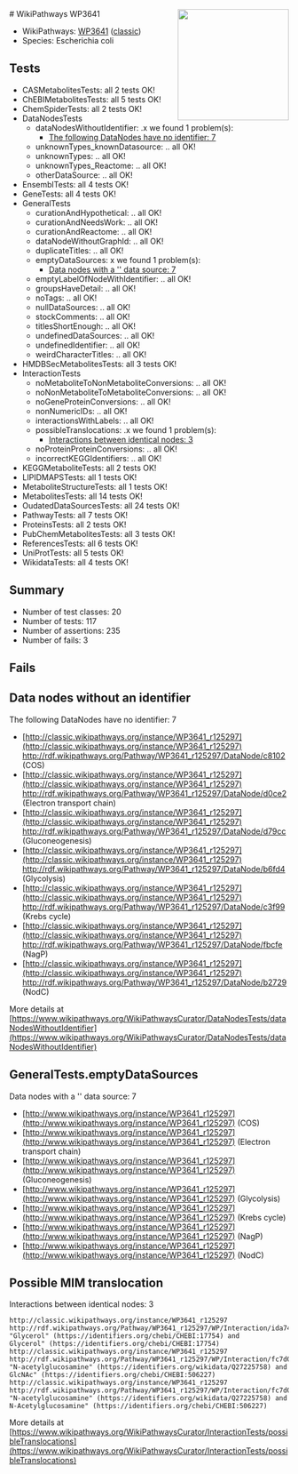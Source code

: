 <img style="float: right; width: 200px" src="https://upload.wikimedia.org/wikipedia/commons/thumb/8/83/Wplogo_with_text_500.png/640px-Wplogo_with_text_500.png" />
# WikiPathways WP3641

* WikiPathways: [WP3641](https://wikipathways.org/pathways/WP3641) ([classic](https://classic.wikipathways.org/instance/WP3641))
* Species: Escherichia coli
## Tests
* CASMetabolitesTests: all 2 tests OK!
* ChEBIMetabolitesTests: all 5 tests OK!
* ChemSpiderTests: all 2 tests OK!
* DataNodesTests
    * dataNodesWithoutIdentifier: .x we found 1 problem(s):
        * [The following DataNodes have no identifier: 7](#d2d32fa6)
    * unknownTypes_knownDatasource: .. all OK!
    * unknownTypes: .. all OK!
    * unknownTypes_Reactome: .. all OK!
    * otherDataSource: .. all OK!
* EnsemblTests: all 4 tests OK!
* GeneTests: all 4 tests OK!
* GeneralTests
    * curationAndHypothetical: .. all OK!
    * curationAndNeedsWork: .. all OK!
    * curationAndReactome: .. all OK!
    * dataNodeWithoutGraphId: .. all OK!
    * duplicateTitles: .. all OK!
    * emptyDataSources: x we found 1 problem(s):
        * [Data nodes with a '' data source: 7](#3d121fd2)
    * emptyLabelOfNodeWithIdentifier: .. all OK!
    * groupsHaveDetail: .. all OK!
    * noTags: .. all OK!
    * nullDataSources: .. all OK!
    * stockComments: .. all OK!
    * titlesShortEnough: .. all OK!
    * undefinedDataSources: .. all OK!
    * undefinedIdentifier: .. all OK!
    * weirdCharacterTitles: .. all OK!
* HMDBSecMetabolitesTests: all 3 tests OK!
* InteractionTests
    * noMetaboliteToNonMetaboliteConversions: .. all OK!
    * noNonMetaboliteToMetaboliteConversions: .. all OK!
    * noGeneProteinConversions: .. all OK!
    * nonNumericIDs: .. all OK!
    * interactionsWithLabels: .. all OK!
    * possibleTranslocations: .x we found 1 problem(s):
        * [Interactions between identical nodes: 3](#1c118208)
    * noProteinProteinConversions: .. all OK!
    * incorrectKEGGIdentifiers: .. all OK!
* KEGGMetaboliteTests: all 2 tests OK!
* LIPIDMAPSTests: all 1 tests OK!
* MetaboliteStructureTests: all 1 tests OK!
* MetabolitesTests: all 14 tests OK!
* OudatedDataSourcesTests: all 24 tests OK!
* PathwayTests: all 7 tests OK!
* ProteinsTests: all 2 tests OK!
* PubChemMetabolitesTests: all 3 tests OK!
* ReferencesTests: all 6 tests OK!
* UniProtTests: all 5 tests OK!
* WikidataTests: all 4 tests OK!


## Summary

* Number of test classes: 20
* Number of tests: 117
* Number of assertions: 235
* Number of fails: 3

## Fails

<a name="d2d32fa6" />

## Data nodes without an identifier

The following DataNodes have no identifier: 7

* [http://classic.wikipathways.org/instance/WP3641_r125297](http://classic.wikipathways.org/instance/WP3641_r125297) http://rdf.wikipathways.org/Pathway/WP3641_r125297/DataNode/c8102 (COS)
* [http://classic.wikipathways.org/instance/WP3641_r125297](http://classic.wikipathways.org/instance/WP3641_r125297) http://rdf.wikipathways.org/Pathway/WP3641_r125297/DataNode/d0ce2 (Electron transport 
chain)
* [http://classic.wikipathways.org/instance/WP3641_r125297](http://classic.wikipathways.org/instance/WP3641_r125297) http://rdf.wikipathways.org/Pathway/WP3641_r125297/DataNode/d79cc (Gluconeogenesis)
* [http://classic.wikipathways.org/instance/WP3641_r125297](http://classic.wikipathways.org/instance/WP3641_r125297) http://rdf.wikipathways.org/Pathway/WP3641_r125297/DataNode/b6fd4 (Glycolysis)
* [http://classic.wikipathways.org/instance/WP3641_r125297](http://classic.wikipathways.org/instance/WP3641_r125297) http://rdf.wikipathways.org/Pathway/WP3641_r125297/DataNode/c3f99 (Krebs cycle)
* [http://classic.wikipathways.org/instance/WP3641_r125297](http://classic.wikipathways.org/instance/WP3641_r125297) http://rdf.wikipathways.org/Pathway/WP3641_r125297/DataNode/fbcfe (NagP)
* [http://classic.wikipathways.org/instance/WP3641_r125297](http://classic.wikipathways.org/instance/WP3641_r125297) http://rdf.wikipathways.org/Pathway/WP3641_r125297/DataNode/b2729 (NodC)


More details at [https://www.wikipathways.org/WikiPathwaysCurator/DataNodesTests/dataNodesWithoutIdentifier](https://www.wikipathways.org/WikiPathwaysCurator/DataNodesTests/dataNodesWithoutIdentifier)

<a name="3d121fd2" />

## GeneralTests.emptyDataSources

Data nodes with a '' data source: 7

* [http://www.wikipathways.org/instance/WP3641_r125297](http://www.wikipathways.org/instance/WP3641_r125297) (COS)
* [http://www.wikipathways.org/instance/WP3641_r125297](http://www.wikipathways.org/instance/WP3641_r125297) (Electron transport 
chain)
* [http://www.wikipathways.org/instance/WP3641_r125297](http://www.wikipathways.org/instance/WP3641_r125297) (Gluconeogenesis)
* [http://www.wikipathways.org/instance/WP3641_r125297](http://www.wikipathways.org/instance/WP3641_r125297) (Glycolysis)
* [http://www.wikipathways.org/instance/WP3641_r125297](http://www.wikipathways.org/instance/WP3641_r125297) (Krebs cycle)
* [http://www.wikipathways.org/instance/WP3641_r125297](http://www.wikipathways.org/instance/WP3641_r125297) (NagP)
* [http://www.wikipathways.org/instance/WP3641_r125297](http://www.wikipathways.org/instance/WP3641_r125297) (NodC)


<a name="1c118208" />

## Possible MIM translocation

Interactions between identical nodes: 3
```
http://classic.wikipathways.org/instance/WP3641_r125297 http://rdf.wikipathways.org/Pathway/WP3641_r125297/WP/Interaction/ida74682dc "Glycerol" (https://identifiers.org/chebi/CHEBI:17754) and 
Glycerol" (https://identifiers.org/chebi/CHEBI:17754)
http://classic.wikipathways.org/instance/WP3641_r125297 http://rdf.wikipathways.org/Pathway/WP3641_r125297/WP/Interaction/fc7d0 "N-acetylglucosamine" (https://identifiers.org/wikidata/Q27225758) and 
GlcNAc" (https://identifiers.org/chebi/CHEBI:506227)
http://classic.wikipathways.org/instance/WP3641_r125297 http://rdf.wikipathways.org/Pathway/WP3641_r125297/WP/Interaction/fc7d0 "N-acetylglucosamine" (https://identifiers.org/wikidata/Q27225758) and 
N-Acetylglucosamine" (https://identifiers.org/chebi/CHEBI:506227)
```

More details at [https://www.wikipathways.org/WikiPathwaysCurator/InteractionTests/possibleTranslocations](https://www.wikipathways.org/WikiPathwaysCurator/InteractionTests/possibleTranslocations)

